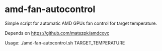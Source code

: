 # amd-fan-autocontrol
Simple script for automatic AMD GPUs fan control for target temperature.

Depends on https://github.com/matszpk/amdcovc

Usage: ./amd-fan-autocontrol.sh TARGET_TEMPERATURE
